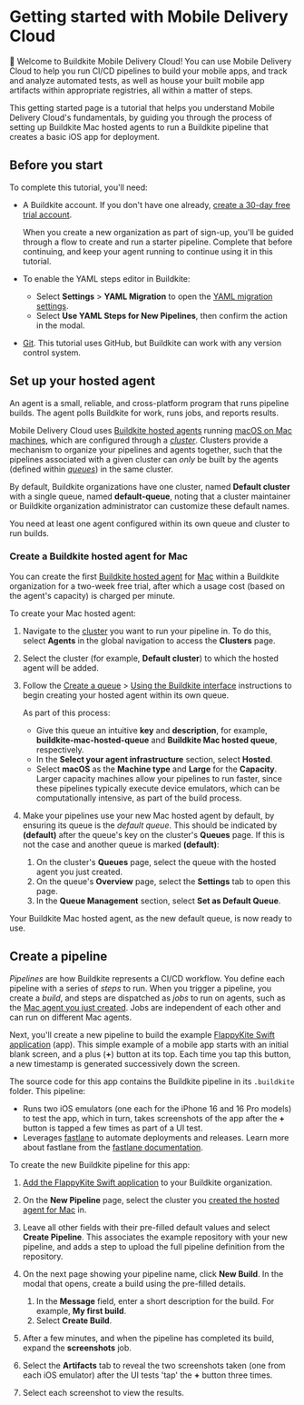 # Getting started with Mobile Delivery Cloud

👋 Welcome to Buildkite Mobile Delivery Cloud! You can use Mobile Delivery Cloud to help you run CI/CD pipelines to build your mobile apps, and track and analyze automated tests, as well as house your built mobile app artifacts within appropriate registries, all within a matter of steps.

This getting started page is a tutorial that helps you understand Mobile Delivery Cloud's fundamentals, by guiding you through the process of setting up Buildkite Mac hosted agents to run a Buildkite pipeline that creates a basic iOS app for deployment.

## Before you start

To complete this tutorial, you'll need:

- A Buildkite account. If you don't have one already, <a href="<%= url_helpers.signup_path %>">create a 30-day free trial account</a>.

    When you create a new organization as part of sign-up, you'll be guided through a flow to create and run a starter pipeline. Complete that before continuing, and keep your agent running to continue using it in this tutorial.

- To enable the YAML steps editor in Buildkite:

    * Select **Settings** > **YAML Migration** to open the [YAML migration settings](https://buildkite.com/organizations/~/pipeline-migration).
    * Select **Use YAML Steps for New Pipelines**, then confirm the action in the modal.

- [Git](https://git-scm.com/downloads). This tutorial uses GitHub, but Buildkite can work with any version control system.

## Set up your hosted agent

An agent is a small, reliable, and cross-platform program that runs pipeline builds. The agent polls Buildkite for work, runs jobs, and reports results.

Mobile Delivery Cloud uses [Buildkite hosted agents](/docs/pipelines/hosted-agents/overview) running [macOS on Mac machines](/docs/pipelines/hosted-agents/mac), which are configured through a [_cluster_](/docs/pipelines/glossary#cluster). Clusters provide a mechanism to organize your pipelines and agents together, such that the pipelines associated with a given cluster can _only_ be built by the agents (defined within [_queues_](/docs/pipelines/glossary#queue)) in the same cluster.

By default, Buildkite organizations have one cluster, named **Default cluster** with a single queue, named **default-queue**, noting that a cluster maintainer or Buildkite organization administrator can customize these default names.

You need at least one agent configured within its own queue and cluster to run builds.

### Create a Buildkite hosted agent for Mac

You can create the first [Buildkite hosted agent](/docs/pipelines/hosted-agents/overview) for [Mac](/docs/pipelines/hosted-agents/mac) within a Buildkite organization for a two-week free trial, after which a usage cost (based on the agent's capacity) is charged per minute.

To create your Mac hosted agent:

1. Navigate to the [cluster](/docs/clusters/manage-clusters) you want to run your pipeline in. To do this, select **Agents** in the global navigation to access the **Clusters** page.
1. Select the cluster (for example, **Default cluster**) to which the hosted agent will be added.
1. Follow the [Create a queue](/docs/clusters/manage-queues#create-a-queue) > [Using the Buildkite interface](/docs/clusters/manage-queues#create-a-queue-using-the-buildkite-interface) instructions to begin creating your hosted agent within its own queue.

    As part of this process:
    * Give this queue an intuitive **key** and **description**, for example, <!-- vale off --> **buildkite-mac-hosted-queue** <!-- vale on --> and **Buildkite Mac hosted queue**, respectively.
    * In the **Select your agent infrastructure** section, select **Hosted**.
    * Select **macOS** as the **Machine type** and **Large** for the **Capacity**. Larger capacity machines allow your pipelines to run faster, since these pipelines typically execute device emulators, which can be computationally intensive, as part of the build process.

1. Make your pipelines use your new Mac hosted agent by default, by ensuring its queue is the _default queue_. This should be indicated by **(default)** after the queue's key on the cluster's **Queues** page. If this is not the case and another queue is marked **(default)**:

    1. On the cluster's **Queues** page, select the queue with the hosted agent you just created.
    1. On the queue's **Overview** page, select the **Settings** tab to open this page.
    1. In the **Queue Management** section, select **Set as Default Queue**.

Your Buildkite Mac hosted agent, as the new default queue, is now ready to use.

## Create a pipeline

_Pipelines_ are how Buildkite represents a CI/CD workflow. You define each pipeline with a series of _steps_ to run. When you trigger a pipeline, you create a _build_, and steps are dispatched as _jobs_ to run on agents, such as the [Mac agent you just created](#set-up-your-hosted-agent-create-a-buildkite-hosted-agent-for-mac). Jobs are independent of each other and can run on different Mac agents.

Next, you'll create a new pipeline to build the example [FlappyKite Swift application](https://github.com/buildkite/FlappyKite) (app). This simple example of a mobile app starts with an initial blank screen, and a plus (**+**) button at its top. Each time you tap this button, a new timestamp is generated successively down the screen.

The source code for this app contains the Buildkite pipeline in its `.buildkite` folder. This pipeline:

- Runs two iOS emulators (one each for the iPhone 16 and 16 Pro models) to test the app, which in turn, takes screenshots of the app after the **+** button is tapped a few times as part of a UI test.
- Leverages [fastlane](https://fastlane.tools/) to automate deployments and releases. Learn more about fastlane from the [fastlane documentation](https://docs.fastlane.tools/).

To create the new Buildkite pipeline for this app:

1. [Add the FlappyKite Swift application](https://buildkite.com/new?template=https://github.com/buildkite/FlappyKite) to your Buildkite organization.
1. On the **New Pipeline** page, select the cluster you [created the hosted agent for Mac](#set-up-your-hosted-agent-create-a-buildkite-hosted-agent-for-mac) in.
1. Leave all other fields with their pre-filled default values and select **Create Pipeline**. This associates the example repository with your new pipeline, and adds a step to upload the full pipeline definition from the repository.
1. On the next page showing your pipeline name, click **New Build**. In the modal that opens, create a build using the pre-filled details.

    1. In the **Message** field, enter a short description for the build. For example, **My first build**.
    1. Select **Create Build**.

1. After a few minutes, and when the pipeline has completed its build, expand the **screenshots** job.
1. Select the **Artifacts** tab to reveal the two screenshots taken (one from each iOS emulator) after the UI tests 'tap' the **+** button three times.
1. Select each screenshot to view the results.
